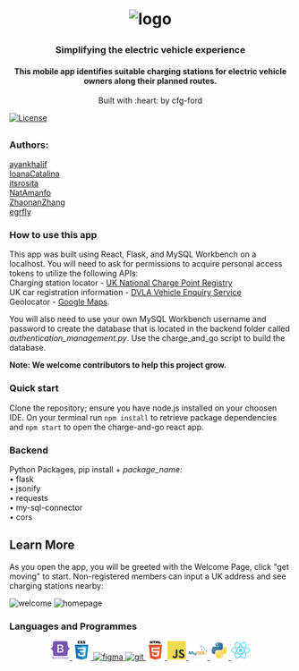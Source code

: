 # <p align="center"><img width="277" alt="logo" src="https://user-images.githubusercontent.com/102037222/170836531-c7a6e416-c6b4-46c9-a044-1e58db6ca287.png"></p>


<h3 align="center">Simplifying the electric vehicle experience</h3>

<h4 align="center">This mobile app identifies suitable charging stations for electric vehicle owners along their planned routes.</h4>

<p align="center">Built with :heart: by cfg-ford</p>

[![License](https://img.shields.io/badge/License-MIT-blue)](#license)

## 

  

### Authors:


[ayankhalif](https://github.com/ayankhalif)<br>
[IoanaCatalina](https://github.com/IoanaCatalina)<br>
[itsrosita](https://github.com/itsrosita)<br>
[NatAmanfo](https://github.com/NatAmanfo)<br>
[ZhaonanZhang](https://github.com/ZhaonanZhang)<br>
[egrfly](https://github.com/orgs/cfg-charge-and-go/people/egrfly)<br>


### How to use this app

This app was built using React, Flask, and MySQL Workbench on a localhost. 
You will need to ask for permissions to acquire personal access tokens to utilize the following APIs:<br> 
Charging station locator - [UK National Charge Point Registry](https://chargepoints.dft.gov.uk/api/help)<br> 
UK car registration information - [DVLA Vehicle Enquiry Service](https://developer-portal.driver-vehicle-licensing.api.gov.uk/availableapis.html#current-available-apis)<br>
Geolocator - [Google Maps](https://react-google-maps-api-docs.netlify.app/).<br>


You will also need to use your own MySQL Workbench username and password to create the database that is located in the backend folder called *authentication_management.py*. Use the charge_and_go script to build the database. 

**Note: We welcome contributors to help this project grow.** 

### Quick start

Clone the repository; ensure you have node.js installed on your choosen IDE. On your terminal run `npm install` to retrieve package dependencies and `npm start` to open the charge-and-go react app.

### Backend
Python Packages, pip install + *package_name*:<br>
• flask<br>
• jsonify<br> 
• requests<br>
• my-sql-connector<br>
• cors<br>

## Learn More

As you open the app, you will be greeted with the Welcome Page, click "get moving" to start. Non-registered members can input a UK address and see charging stations nearby:

<img width="180" alt="welcome" src="https://user-images.githubusercontent.com/102037222/170840808-2d10008a-d7d8-4d7b-bc2a-71da7a626049.png"> <img width="180" alt="homepage" src="https://user-images.githubusercontent.com/102037222/170840944-cc086d90-9009-4bbc-85bd-1b2c1db15ce0.png">


### Languages and Programmes
<p align="center"><a href="https://getbootstrap.com" target="_blank"> <img src="https://raw.githubusercontent.com/devicons/devicon/master/icons/bootstrap/bootstrap-plain-wordmark.svg" alt="bootstrap" width="34" height="34"/> </a> 
<a href="https://www.w3schools.com/css/" target="_blank"> <img src="https://raw.githubusercontent.com/devicons/devicon/master/icons/css3/css3-original-wordmark.svg" alt="css3" width="34" height="34"/> </a> <a href="https://www.figma.com/" target="_blank"> <img src="https://www.vectorlogo.zone/logos/figma/figma-icon.svg" alt="figma" width="34" height="34"/> </a> <a href="https://git-scm.com/" target="_blank"> <img src="https://www.vectorlogo.zone/logos/git-scm/git-scm-icon.svg" alt="git" width="34" height="34"/> </a> <a href="https://heroku.com" target="_blank"> </a> <a href="https://www.w3.org/html/" target="_blank"> <img src="https://raw.githubusercontent.com/devicons/devicon/master/icons/html5/html5-original-wordmark.svg" alt="html5" width="34" height="34"/> </a> <a href="https://developer.mozilla.org/en-US/docs/Web/JavaScript" target="_blank"> <img src="https://raw.githubusercontent.com/devicons/devicon/master/icons/javascript/javascript-original.svg" alt="javascript" width="34" height="34"/> </a> <a href="https://www.mysql.com/" target="_blank"> <img src="https://raw.githubusercontent.com/devicons/devicon/master/icons/mysql/mysql-original-wordmark.svg" alt="mysql" width="34" height="34"/> </a><a href="https://www.python.org" target="_blank"> <img src="https://raw.githubusercontent.com/devicons/devicon/master/icons/python/python-original.svg" alt="python" width="34" height="34"/> </a> <a href="https://reactjs.org" target="_blank"><img src="https://raw.githubusercontent.com/devicons/devicon/master/icons/react/react-original.svg" alt="react" width="34" height="34"/></a>

  </p>

